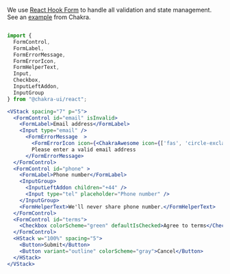 We use [React Hook Form](https://react-hook-form.com/) to handle all validation and state management. See an [example](https://chakra-ui.com/guides/integrations/with-hook-form) from Chakra.

```jsx

import {
  FormControl,
  FormLabel,
  FormErrorMessage,
  FormErrorIcon,
  FormHelperText,
  Input,
  Checkbox,
  InputLeftAddon,
  InputGroup
} from "@chakra-ui/react";

<VStack spacing="7" p="5">
  <FormControl id="email" isInvalid>
    <FormLabel>Email address</FormLabel>
    <Input type="email" />
      <FormErrorMessage  >
        <FormErrorIcon icon={<ChakraAwesome icon={['fas', 'circle-exclamation']} />} />
        Please enter a valid email address
      </FormErrorMessage>
  </FormControl>
  <FormControl id="phone" >
    <FormLabel>Phone number</FormLabel>
    <InputGroup>
      <InputLeftAddon children="+44" />
      <Input type="tel" placeholder="Phone number" />
    </InputGroup>
    <FormHelperText>We'll never share phone number.</FormHelperText>      
  </FormControl>
  <FormControl id="terms">
    <Checkbox colorScheme="green" defaultIsChecked>Agree to terms</Checkbox>
  </FormControl>
  <HStack w="100%" spacing="5">
    <Button>Submit</Button>
    <Button variant="outline" colorScheme="gray">Cancel</Button>
  </HStack>
</VStack>

```